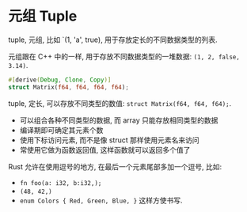 
# 元组 Tuple

tuple, 元组, 比如 `(1, 'a', true), 用于存放定长的不同数据类型的列表.

元组跟在 C++ 中的一样, 用于存放不同数据类型的一堆数据: `(1, 2, false, 3.14)`.

```rust
#[derive(Debug, Clone, Copy)]
struct Matrix(f64, f64, f64, f64);
```

tuple, 定长, 可以存放不同类型的数值: `struct Matrix(f64, f64, f64);`.
- 可以组合各种不同类型的数据, 而 array 只能存放相同类型的数据
- 编译期即可确定其元素个数
- 使用下标访问元素, 而不是像 struct 那样使用元素名来访问
- 常使用它做为函数返回值, 这样函数就可以返回多个值了

Rust 允许在使用逗号的地方, 在最后一个元素尾部多加一个逗号, 比如:
- `fn foo(a: i32, b:i32,);`
- `(48, 42,)`
- `enum Colors { Red, Green, Blue, }`
这样方使书写.

